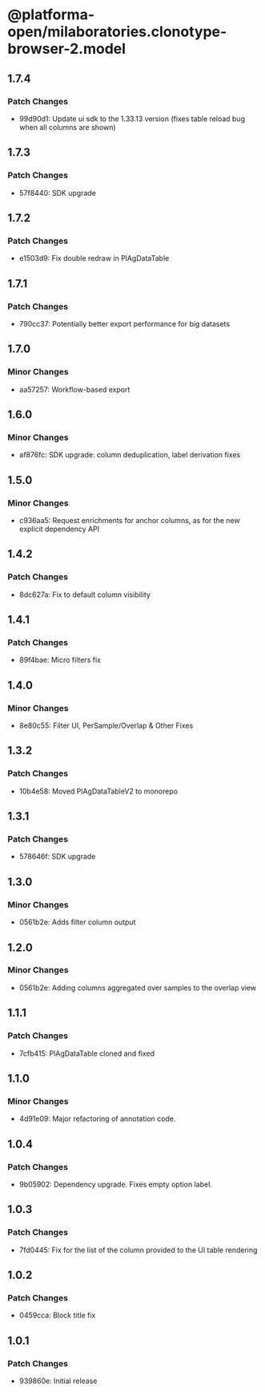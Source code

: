 # @platforma-open/milaboratories.clonotype-browser-2.model

## 1.7.4

### Patch Changes

- 99d90d1: Update ui sdk to the 1.33.13 version (fixes table reload bug when all columns are shown)

## 1.7.3

### Patch Changes

- 57f8440: SDK upgrade

## 1.7.2

### Patch Changes

- e1503d9: Fix double redraw in PlAgDataTable

## 1.7.1

### Patch Changes

- 790cc37: Potentially better export performance for big datasets

## 1.7.0

### Minor Changes

- aa57257: Workflow-based export

## 1.6.0

### Minor Changes

- af876fc: SDK upgrade: column deduplication, label derivation fixes

## 1.5.0

### Minor Changes

- c936aa5: Request enrichments for anchor columns, as for the new explicit dependency API

## 1.4.2

### Patch Changes

- 8dc627a: Fix to default column visibility

## 1.4.1

### Patch Changes

- 89f4bae: Micro filters fix

## 1.4.0

### Minor Changes

- 8e80c55: Filter UI, PerSample/Overlap & Other Fixes

## 1.3.2

### Patch Changes

- 10b4e58: Moved PlAgDataTableV2 to monorepo

## 1.3.1

### Patch Changes

- 578646f: SDK upgrade

## 1.3.0

### Minor Changes

- 0561b2e: Adds filter column output

## 1.2.0

### Minor Changes

- 0561b2e: Adding columns aggregated over samples to the overlap view

## 1.1.1

### Patch Changes

- 7cfb415: PlAgDataTable cloned and fixed

## 1.1.0

### Minor Changes

- 4d91e09: Major refactoring of annotation code.

## 1.0.4

### Patch Changes

- 9b05902: Dependency upgrade. Fixes empty option label.

## 1.0.3

### Patch Changes

- 7fd0445: Fix for the list of the column provided to the UI table rendering

## 1.0.2

### Patch Changes

- 0459cca: Block title fix

## 1.0.1

### Patch Changes

- 939860e: Initial release
